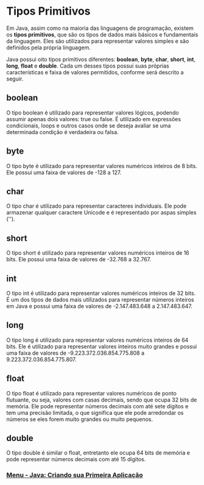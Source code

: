 # Tipos Primitivos

Em Java, assim como na maioria das linguagens de programação, existem os **tipos primitivos**, que são os tipos de dados mais básicos e fundamentais da linguagem. Eles são utilizados para representar valores simples e são definidos pela própria linguagem.

Java possui oito tipos primitivos diferentes: **boolean**, **byte**, **char**, **short**, **int**, **long**, **float** e **double**. Cada um desses tipos possui suas próprias características e faixa de valores permitidos, conforme será descrito a seguir.

## boolean

O tipo boolean é utilizado para representar valores lógicos, podendo assumir apenas dois valores: true ou false. É utilizado em expressões condicionais, loops e outros casos onde se deseja avaliar se uma determinada condição é verdadeira ou falsa.

## byte

O tipo byte é utilizado para representar valores numéricos inteiros de 8 bits. Ele possui uma faixa de valores de -128 a 127.

## char

O tipo char é utilizado para representar caracteres individuais. Ele pode armazenar qualquer caractere Unicode e é representado por aspas simples ('').

## short

O tipo short é utilizado para representar valores numéricos inteiros de 16 bits. Ele possui uma faixa de valores de -32.768 a 32.767.

## int

O tipo int é utilizado para representar valores numéricos inteiros de 32 bits. É um dos tipos de dados mais utilizados para representar números inteiros em Java e possui uma faixa de valores de -2.147.483.648 a 2.147.483.647.

## long

O tipo long é utilizado para representar valores numéricos inteiros de 64 bits. Ele é utilizado para representar valores inteiros muito grandes e possui uma faixa de valores de -9.223.372.036.854.775.808 a 9.223.372.036.854.775.807.

## float

O tipo float é utilizado para representar valores numéricos de ponto flutuante, ou seja, valores com casas decimais, sendo que ocupa 32 bits de memória. Ele pode representar números decimais com até sete dígitos e tem uma precisão limitada, o que significa que ele pode arredondar os números se eles forem muito grandes ou muito pequenos.

## double

O tipo double é similar o float, entretanto ele ocupa 64 bits de memória e pode representar números decimais com até 15 dígitos.

### [Menu - Java: Criando sua Primeira Aplicação](./menu.md)